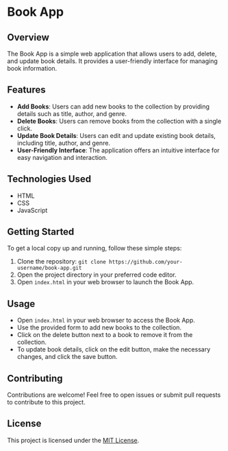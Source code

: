 # Book App

## Overview

The Book App is a simple web application that allows users to add, delete, and update book details. It provides a user-friendly interface for managing book information.

## Features

- **Add Books**: Users can add new books to the collection by providing details such as title, author, and genre.
- **Delete Books**: Users can remove books from the collection with a single click.
- **Update Book Details**: Users can edit and update existing book details, including title, author, and genre.
- **User-Friendly Interface**: The application offers an intuitive interface for easy navigation and interaction.

## Technologies Used

- HTML
- CSS
- JavaScript

## Getting Started

To get a local copy up and running, follow these simple steps:

1. Clone the repository: `git clone https://github.com/your-username/book-app.git`
2. Open the project directory in your preferred code editor.
3. Open `index.html` in your web browser to launch the Book App.

## Usage

- Open `index.html` in your web browser to access the Book App.
- Use the provided form to add new books to the collection.
- Click on the delete button next to a book to remove it from the collection.
- To update book details, click on the edit button, make the necessary changes, and click the save button.

## Contributing

Contributions are welcome! Feel free to open issues or submit pull requests to contribute to this project.

## License

This project is licensed under the [MIT License](LICENSE).
